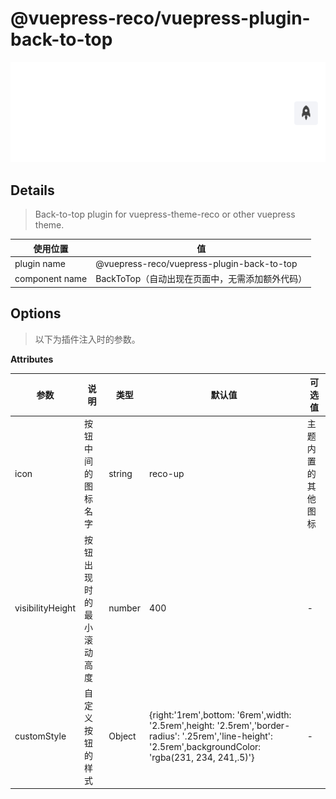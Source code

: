 # @vuepress-reco/vuepress-plugin-back-to-top

![demo.png](./images/demo.png)

## Details

> Back-to-top plugin for vuepress-theme-reco or other vuepress theme.

|使用位置|值|
|-|-|
|plugin name|@vuepress-reco/vuepress-plugin-back-to-top|
|component name|BackToTop（自动出现在页面中，无需添加额外代码）|

## Options

> 以下为插件注入时的参数。

**Attributes**

|参数|说明|类型|默认值|可选值|
|-|-|-|-|-|
|icon|按钮中间的图标名字|string|reco-up|主题内置的其他图标|
|visibilityHeight|按钮出现时的最小滚动高度|number|400|-|
|customStyle|自定义按钮的样式|Object|{right:'1rem',bottom: '6rem',width: '2.5rem',height: '2.5rem','border-radius': '.25rem','line-height': '2.5rem',backgroundColor: 'rgba(231, 234, 241,.5)'}|-|
